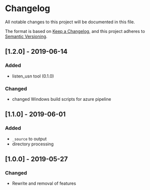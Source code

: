 # Changelog
All notable changes to this project will be documented in this file.

The format is based on [Keep a Changelog](https://keepachangelog.com/en/1.0.0/),
and this project adheres to [Semantic Versioning](https://semver.org/spec/v2.0.0.html).


## [1.2.0] - 2019-06-14
### Added
 - listen_usn tool (0.1.0)

### Changed
 - changed Windows build scripts for azure pipeline

## [1.1.0] - 2019-06-01
### Added
 - `_source` to output
 - directory processing

## [1.0.0] - 2019-05-27
### Changed
- Rewrite and removal of features